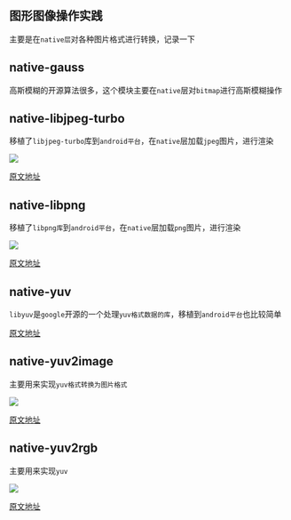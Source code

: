
## 图形图像操作实践

主要是在`native层`对各种图片格式进行转换，记录一下

## native-gauss

高斯模糊的开源算法很多，这个模块主要在`native`层对`bitmap`进行高斯模糊操作

## native-libjpeg-turbo

移植了`libjpeg-turbo`库到`android平台`，在`native`层加载`jpeg`图片，进行渲染

![](https://github.com/byhook/graphic4android/blob/master/images/20181123103405458.png)

[原文地址](https://blog.csdn.net/byhook/article/details/84324847)

## native-libpng

移植了`libpng库`到`android平台`，在`native`层加载`png`图片，进行渲染

![](https://github.com/byhook/graphic4android/blob/master/images/20181123111204640.png)

[原文地址](https://blog.csdn.net/byhook/article/details/84345512)

## native-yuv

`libyuv`是`google`开源的一个处理`yuv格式数据的库`，移植到`android平台`也比较简单

[原文地址](https://blog.csdn.net/byhook/article/details/84475525)

## native-yuv2image

主要用来实现`yuv格式转换为图片格式`

![](https://github.com/byhook/graphic4android/blob/master/images/20181124224717420.png)

[原文地址](https://blog.csdn.net/byhook/article/details/84303640)

## native-yuv2rgb

主要用来实现`yuv`

![](https://github.com/byhook/graphic4android/blob/master/images/20181125125310654.png)

[原文地址](https://blog.csdn.net/byhook/article/details/84303640)
